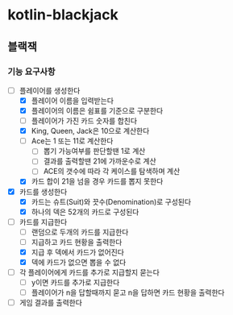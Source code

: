 # kotlin-blackjack

## 블랙잭

### 기능 요구사항

- [ ] 플레이어를 생성한다
    - [x] 플레이어 이름을 입력받는다
    - [x] 플레이어의 이름은 쉼표를 기준으로 구분한다
    - [ ] 플레이어가 가진 카드 숫자를 합친다
    - [x] King, Queen, Jack은 10으로 계산한다
    - [ ] Ace는 1 또는 11로 계산한다
        - [ ] 뽑기 가능여부를 판단할땐 1로 계산
        - [ ] 결과를 출력할땐 21에 가까운수로 계산
        - [ ] ACE의 갯수에 따라 각 케이스를 탐색하며 계산
    - [x] 카드 합이 21을 넘을 경우 카드를 뽑지 못한다
- [x] 카드를 생성한다
    - [x] 카드는 슈트(Suit)와 끗수(Denomination)로 구성된다
    - [x] 하나의 덱은 52개의 카드로 구성된다
- [ ] 카드를 지급한다
    - [ ] 랜덤으로 두개의 카드를 지급한다
    - [ ] 지급하고 카드 현황을 출력한다
    - [x] 지급 후 덱에서 카드가 없어진다
    - [x] 덱에 카드가 없으면 뽑을 수 없다
- [ ] 각 플레이어에게 카드를 추가로 지급할지 묻는다
    - [ ] y이면 카드를 추가로 지급한다
    - [ ] 플레이어가 n을 답할때까지 묻고 n을 답하면 카드 현황을 출력한다
- [ ] 게임 결과를 출력한다
